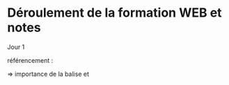 Déroulement de la formation WEB et notes
============================================================
Jour 1

référencement :

=> importance de la balise <meta> et <title> pour le référencement. (analysé par le robot google + visible sur google par l'utilisateur).
=> possibilité de donner des instructions au robot google avec le fichier "robot.txt" à la racine du nom de domaine.

CSS :
=> site mémo : css tricks


HTML :
- description statique
- 1 balise entête qui décrit le document
- 1 balise body qui décrit le contenu

CSS :
- apporte de la mise en page des pages html

JS :
- apporte le dynamisme à la page
- language de scripte

----------------------------------------------------------------------------------------------
Jour 2

Client : navigateur (js + ressources => pages html, images...)
Serveur : BDD + PHP	

caractéritiques du PHP :
=> language interprété
	- pas de compilation
	- interopérable car dépend de l'interpréteur php
=> orienté objet depuis PHP4
=> api native de connexion à MySQL (ex: PDO)
=> typage faible

Philosophie PHP 
=> simple
=> spécialisé dans la création WEB
=> OpenSource (grosse communauté + gratuit)
=> portée globale ($GLOBALS) très peu utilisé
=> portée session ($SESSION)
=> portée requête ($_REQUEST)
=> gestion des entêtes HTTP ( accès via $GET, $POST, $SERVER ...)
----------------------------------------------------------------------------------------------
Jour 3

Mise en place de l'archi MVC

plugin ST3 Alignment pour la mise en page des affectations :

	$this->vars['titre']= '';
	$this->vars['soustitre']   = '';	
	$this->vars['introduction']       = '';
			|
			v
	$this->vars['titre']        = '';
	$this->vars['soustitre']    = '';		
	$this->vars['introduction'] = '';

plugin Emmet pour les raccourcis de création de balise html

framework css foundation (aussi bootstrap)g

----------------------------------------------------------------------------------------------
Jour 4 
- ajout de fonctionalités et controleurs
- utilisation de Javascript et JQuerry pour dynamiser	


----------------------------------------------------------------------------------------------
Jour 5

manipulation de la variable globale SESSION en php pour mettre en place un mecanisme de connexion
Ionic framework & Cordova & Angular JS
Code Académique formation en ligne
